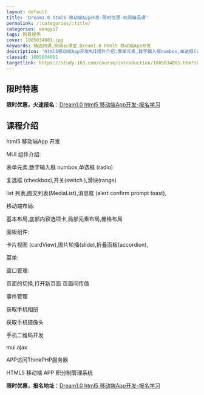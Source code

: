 ```yaml
---
layout: default
title: 'Dream1.0 html5 移动端App开发-限时优惠-网易精品课'
permalink: /:categories/:title/
categories: wangyi2
tags: 网易提供
cover: 1005034001.jpg
keywords: 精选网课,网易云课堂,Dream1.0 html5 移动端App开发
description: 'html5移动端App开发MUI组件介绍:表单元素,数字输入框numbox,单选框(radio)复选框(checkbox'
classid: 1005034001
targetlink: https://study.163.com/course/introduction/1005034001.htm?share=1&shareId=1025206652&utm_campaign=share&utm_medium=iphoneShare&utm_source=&utm_u=1025206652
---
```


## 限时特惠

**限时优惠，火速报名**：[Dream1.0 html5 移动端App开发-报名学习](https://study.163.com/course/introduction/1005034001.htm?share=1&shareId=1025206652&utm_campaign=share&utm_medium=iphoneShare&utm_source=&utm_u=1025206652)

## 课程介绍

html5 移动端App 开发

MUI 组件介绍:

表单元素,数字输入框 numbox,单选框 (radio)

复选框 (checkbox),开关(switch ),滑块(range)

list 列表,图文列表(MediaList),消息框  (alert confirm prompt toast),

移动端布局:

基本布局,底部内容选项卡,局部元素布局,栅格布局

面板组件:

卡片视图 (cardView),图片轮播(slide),折叠面板(accordion),

菜单:



窗口管理:

页面的切换,打开新页面 页面间传值



事件管理

获取手机相册

获取手机摄像头

手机二维码开发

mui.ajax

APP访问ThinkPHP服务器

HTML5 移动端 APP 积分制管理系统

**限时优惠，报名地址**：[Dream1.0 html5 移动端App开发-报名学习](https://study.163.com/course/introduction/1005034001.htm?share=1&shareId=1025206652&utm_campaign=share&utm_medium=iphoneShare&utm_source=&utm_u=1025206652)

